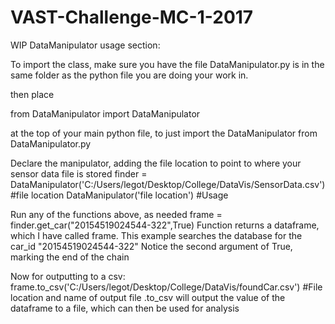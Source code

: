 # VAST-Challenge-MC-1-2017


WIP DataManipulator usage section:

To import the class, make sure you have the file DataManipulator.py is in the same folder as the
python file you are doing your work in.

then place 

from DataManipulator import DataManipulator 

at the top of your main python file, to just import the DataManipulator from DataManipulator.py

Declare the manipulator, adding the file location to point to where your sensor data file is stored
finder = DataManipulator('C:/Users/legot/Desktop/College/DataVis/SensorData.csv') #file location
DataManipulator('file location') #Usage

Run any of the functions above, as needed
frame = finder.get_car("20154519024544-322",True)
Function returns a dataframe, which I have called frame. This example searches the database for the car_id "20154519024544-322"
Notice the second argument of True, marking the end of the chain

Now for outputting to a csv:
frame.to_csv('C:/Users/legot/Desktop/College/DataVis/foundCar.csv') #File location and name of output file
.to_csv will output the value of the dataframe to a file, which can then be used for analysis

